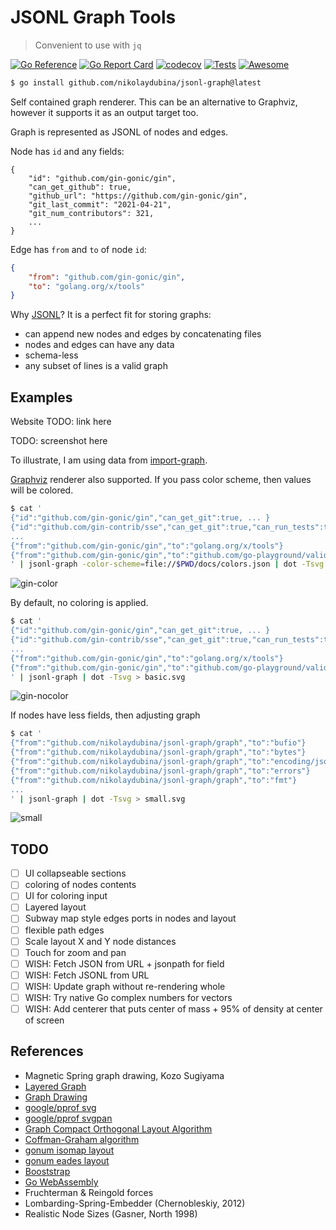 # JSONL Graph Tools

> Convenient to use with `jq`

[![Go Reference](https://pkg.go.dev/badge/github.com/nikolaydubina/jsonl-graph.svg)](https://pkg.go.dev/github.com/nikolaydubina/jsonl-graph)
[![Go Report Card](https://goreportcard.com/badge/github.com/nikolaydubina/jsonl-graph)](https://goreportcard.com/report/github.com/nikolaydubina/jsonl-graph)
[![codecov](https://codecov.io/gh/nikolaydubina/jsonl-graph/branch/main/graph/badge.svg?token=gU3DUNXgX3)](https://codecov.io/gh/nikolaydubina/jsonl-graph)
[![Tests](https://github.com/nikolaydubina/jsonl-graph/workflows/Tests/badge.svg)](https://github.com/nikolaydubina/jsonl-graph/actions)
[![Awesome](https://cdn.rawgit.com/sindresorhus/awesome/d7305f38d29fed78fa85652e3a63e154dd8e8829/media/badge.svg)](https://github.com/avelino/awesome-go#science-and-data-analysis)

```bash
$ go install github.com/nikolaydubina/jsonl-graph@latest
```

Self contained graph renderer.
This can be an alternative to Graphviz, however it supports it as an output target too.

Graph is represented as JSONL of nodes and edges.

Node has `id` and any fields:
```
{
    "id": "github.com/gin-gonic/gin",
    "can_get_github": true,
    "github_url": "https://github.com/gin-gonic/gin",
    "git_last_commit": "2021-04-21",
    "git_num_contributors": 321,
    ...
}
```

Edge has `from` and `to` of node `id`:
```json
{
    "from": "github.com/gin-gonic/gin",
    "to": "golang.org/x/tools"
}
```

Why [JSONL](https://jsonlines.org/)? It is a perfect fit for storing graphs:
- can append new nodes and edges by concatenating files
- nodes and edges can have any data
- schema-less
- any subset of lines is a valid graph

## Examples

Website TODO: link here

TODO: screenshot here

To illustrate, I am using data from [import-graph](github.com/nikolaydubina/import-graph). 

[Graphviz](https://graphviz.org/download/) renderer also supported. If you pass color scheme, then values will be colored.
```bash
$ cat '
{"id":"github.com/gin-gonic/gin","can_get_git":true, ... }
{"id":"github.com/gin-contrib/sse","can_get_git":true,"can_run_tests":true ... }
...
{"from":"github.com/gin-gonic/gin","to":"golang.org/x/tools"}
{"from":"github.com/gin-gonic/gin","to":"github.com/go-playground/validator/v10"}
' | jsonl-graph -color-scheme=file://$PWD/docs/colors.json | dot -Tsvg > colored.svg
```
![gin-color](./docs/gin_color.svg)

By default, no coloring is applied.
```bash
$ cat '
{"id":"github.com/gin-gonic/gin","can_get_git":true, ... }
{"id":"github.com/gin-contrib/sse","can_get_git":true,"can_run_tests":true ... }
...
{"from":"github.com/gin-gonic/gin","to":"golang.org/x/tools"}
{"from":"github.com/gin-gonic/gin","to":"github.com/go-playground/validator/v10"}
' | jsonl-graph | dot -Tsvg > basic.svg
```
![gin-nocolor](./docs/gin_nocolor.svg)

If nodes have less fields, then adjusting graph

```bash
$ cat '
{"from":"github.com/nikolaydubina/jsonl-graph/graph","to":"bufio"}
{"from":"github.com/nikolaydubina/jsonl-graph/graph","to":"bytes"}
{"from":"github.com/nikolaydubina/jsonl-graph/graph","to":"encoding/json"}
{"from":"github.com/nikolaydubina/jsonl-graph/graph","to":"errors"}
{"from":"github.com/nikolaydubina/jsonl-graph/graph","to":"fmt"}
...
' | jsonl-graph | dot -Tsvg > small.svg
```

![small](./docs/small.svg)

## TODO

- [ ] UI collapseable sections
- [ ] coloring of nodes contents
- [ ] UI for coloring input
- [ ] Layered layout
- [ ] Subway map style edges ports in nodes and layout
- [ ] flexible path edges
- [ ] Scale layout X and Y node distances
- [ ] Touch for zoom and pan
- [ ] WISH: Fetch JSON from URL + jsonpath for field
- [ ] WISH: Fetch JSONL from URL
- [ ] WISH: Update graph without re-rendering whole
- [ ] WISH: Try native Go complex numbers for vectors
- [ ] WISH: Add centerer that puts center of mass + 95% of density at center of screen

## References

- Magnetic Spring graph drawing, Kozo Sugiyama
- [Layered Graph](https://en.wikipedia.org/wiki/Layered_graph_drawing)
- [Graph Drawing](https://en.wikipedia.org/wiki/Graph_drawing)
- [google/pprof svg](https://github.com/google/pprof/blob/master/internal/driver/svg.go)
- [google/pprof svgpan](https://github.com/google/pprof/blob/master/third_party/svgpan/svgpan.go)
- [Graph Compact Orthogonal Layout Algorithm](https://arxiv.org/pdf/1807.09368.pdf)
- [Coffman-Graham algorithm](https://en.wikipedia.org/wiki/Coffman–Graham_algorithm)
- [gonum isomap layout](https://github.com/gonum/gonum/blob/master/graph/layout/isomap.go)
- [gonum eades layout](https://github.com/gonum/gonum/blob/master/graph/layout/eades.go)
- [Booststrap](https://getbootstrap.com)
- [Go WebAssembly](https://github.com/golang/go/wiki/WebAssembly#debugging)
- Fruchterman & Reingold forces
- Lombarding-Spring-Embedder (Chernobleskiy, 2012)
- Realistic Node Sizes (Gasner, North 1998)